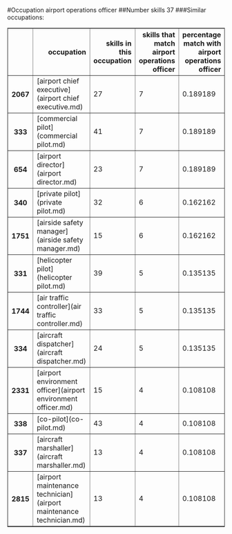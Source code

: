 #Occupation airport operations officer
##Number skills 37
###Similar occupations:
<table border="1" class="dataframe">
  <thead>
    <tr style="text-align: right;">
      <th></th>
      <th>occupation</th>
      <th>skills in this occupation</th>
      <th>skills that match airport operations officer</th>
      <th>percentage match with airport operations officer</th>
      <th>skills not in airport operations officer</th>
    </tr>
  </thead>
  <tbody>
    <tr>
      <th>2067</th>
      <td>[airport chief executive](airport chief executive.md)</td>
      <td>27</td>
      <td>7</td>
      <td>0.189189</td>
      <td>20</td>
    </tr>
    <tr>
      <th>333</th>
      <td>[commercial pilot](commercial pilot.md)</td>
      <td>41</td>
      <td>7</td>
      <td>0.189189</td>
      <td>34</td>
    </tr>
    <tr>
      <th>654</th>
      <td>[airport director](airport director.md)</td>
      <td>23</td>
      <td>7</td>
      <td>0.189189</td>
      <td>16</td>
    </tr>
    <tr>
      <th>340</th>
      <td>[private pilot](private pilot.md)</td>
      <td>32</td>
      <td>6</td>
      <td>0.162162</td>
      <td>26</td>
    </tr>
    <tr>
      <th>1751</th>
      <td>[airside safety manager](airside safety manager.md)</td>
      <td>15</td>
      <td>6</td>
      <td>0.162162</td>
      <td>9</td>
    </tr>
    <tr>
      <th>331</th>
      <td>[helicopter pilot](helicopter pilot.md)</td>
      <td>39</td>
      <td>5</td>
      <td>0.135135</td>
      <td>34</td>
    </tr>
    <tr>
      <th>1744</th>
      <td>[air traffic controller](air traffic controller.md)</td>
      <td>33</td>
      <td>5</td>
      <td>0.135135</td>
      <td>28</td>
    </tr>
    <tr>
      <th>334</th>
      <td>[aircraft dispatcher](aircraft dispatcher.md)</td>
      <td>24</td>
      <td>5</td>
      <td>0.135135</td>
      <td>19</td>
    </tr>
    <tr>
      <th>2331</th>
      <td>[airport environment officer](airport environment officer.md)</td>
      <td>15</td>
      <td>4</td>
      <td>0.108108</td>
      <td>11</td>
    </tr>
    <tr>
      <th>338</th>
      <td>[co-pilot](co-pilot.md)</td>
      <td>43</td>
      <td>4</td>
      <td>0.108108</td>
      <td>39</td>
    </tr>
    <tr>
      <th>337</th>
      <td>[aircraft marshaller](aircraft marshaller.md)</td>
      <td>13</td>
      <td>4</td>
      <td>0.108108</td>
      <td>9</td>
    </tr>
    <tr>
      <th>2815</th>
      <td>[airport maintenance technician](airport maintenance technician.md)</td>
      <td>13</td>
      <td>4</td>
      <td>0.108108</td>
      <td>9</td>
    </tr>
  </tbody>
</table>
